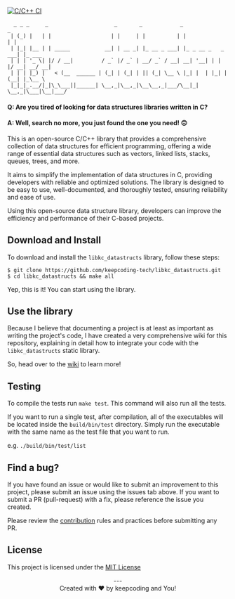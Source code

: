 [![C/C++ CI](https://github.com/keepcoding-tech/libkc_datastructs/actions/workflows/c-cpp.yml/badge.svg)](https://github.com/keepcoding-tech/libkc_datastructs/actions/workflows/c-cpp.yml)

```
  _ _ _     _                     _       _            _                   _
 | (_) |   | |                   | |     | |          | |                 | |
 | |_| |__ | | _____           __| | __ _| |_ __ _ ___| |_ _ __ _   _  ___| |_ ___
 | | | '_ \| |/ / __|         / _` |/ _` | __/ _` / __| __| '__| | | |/ __| __/ __|
 | | | |_) |   < (__  ______ | (_| | (_| | || (_| \__ \ |_| |  | |_| | (__| |_\__ \
 |_|_|_.__/|_|\_\___||______| \__,_|\__,_|\__\__,_|___/\__|_|   \__,_|\___|\__|___/
```

#### Q: Are you tired of looking for data structures libraries written in C?
#### A: Well, search no more, you just found the one you need! 🙃

This is an open-source C/C++ library that provides a comprehensive collection of
data structures for efficient programming, offering a wide range of essential
data structures such as vectors, linked lists, stacks, queues, trees, and more.

It aims to simplify the implementation of data structures in C, providing
developers with reliable and optimized solutions. The library is designed to be
easy to use, well-documented, and thoroughly tested, ensuring reliability and
ease of use.

Using this open-source data structure library, developers can improve the
efficiency and performance of their C-based projects.

## Download and Install

To download and install the `libkc_datastructs` library, follow these steps:

```
$ git clone https://github.com/keepcoding-tech/libkc_datastructs.git
$ cd libkc_datastructs && make all
```

Yep, this is it! You can start using the library.

## Use the library

Because I believe that documenting a project is at least as important as writing
the project's code, I have created a very comprehensive wiki for this repository,
explaining in detail how to integrate your code with the `libkc_datastructs` static
library.

So, head over to the [wiki](https://github.com/keepcoding-tech/libkc_datastructs/wiki)
to learn more!

## Testing

To compile the tests run `make test`. This command will also run all the tests.

If you want to run a single test, after compilation, all of the executables will
be located inside the `build/bin/test` directory. Simply run the executable with
the same name as the test file that you want to run.

e.g. `./build/bin/test/list`

## Find a bug?

If you have found an issue or would like to submit an improvement to this
project, please submit an issue using the issues tab above. If you want to
submit a PR (pull-request) with a fix, please reference the issue you created.

Please review the [contribution](https://docs.keepcoding.tech/docs/contribute-on-github/Contribution/coding-style)
rules and practices before submitting any PR.

## License

This project is licensed under the [MIT License](https://github.com/keepcoding-tech/libkc_datastructs/blob/master/LICENSE)

<div align="center"> --- </div>
<div align="center">Created with ❤️ by keepcoding and You!</div>
